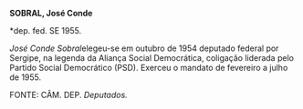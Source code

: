 **SOBRAL, José Conde**

\*dep. fed. SE 1955.

*José Conde Sobral*elegeu-se em outubro de 1954 deputado federal por
Sergipe, na legenda da Aliança Social Democrática, coligação liderada
pelo Partido Social Democrático (PSD). Exerceu o mandato de fevereiro a
julho de 1955.

FONTE: CÂM. DEP. *Deputados.*

 

